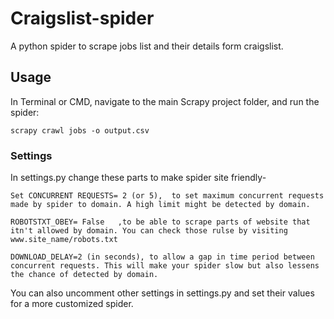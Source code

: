 # Craigslist-spider
A python spider to scrape jobs list and their details form craigslist.

## Usage

In Terminal or CMD, navigate to the main Scrapy project folder, and run the spider:

```scrapy crawl jobs -o output.csv```

### Settings
In settings.py change these parts to make spider site friendly-

```Set CONCURRENT REQUESTS= 2 (or 5),  to set maximum concurrent requests made by spider to domain. A high limit might be detected by domain.```

```ROBOTSTXT_OBEY= False   ,to be able to scrape parts of website that itn't allowed by domain. You can check those rulse by visiting www.site_name/robots.txt```

```DOWNLOAD_DELAY=2 (in seconds), to allow a gap in time period between concurrent requests. This will make your spider slow but also lessens the chance of detected by domain.```

You can also uncomment other settings in settings.py and set their values for a more customized spider.
